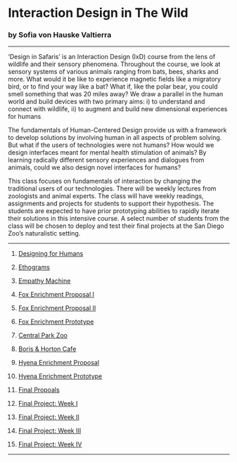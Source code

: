 # Interaction Design in The Wild 
### by Sofia von Hauske Valtierra

---

‘Design in Safaris’ is an Interaction Design (IxD) course from the lens of wildlife and their sensory phenomena. Throughout the course, we look at sensory systems of various animals ranging from bats, bees, sharks and more. What would it be like to experience magnetic fields like a migratory bird, or to find your way like a bat? What if, like the polar bear, you could smell something that was 20 miles away? We draw a parallel in the human world and build devices with two primary aims: i) to understand and connect with wildlife, ii) to augment and build new dimensional experiences for humans
 
The fundamentals of Human-Centered Design provide us with a framework to develop solutions by involving human in all aspects of problem solving. But what if the users of technologies were not humans? How would we design interfaces meant for mental health stimulation of animals? By learning radically different sensory experiences and dialogues from animals, could we also design novel interfaces for humans?
 
This class focuses on fundamentals of interaction by changing the traditional users of our technologies. There will be weekly lectures from zoologists and animal experts. The class will have weekly readings, assignments and projects for students to support their hypothesis. The students are expected to have prior prototyping abilities to rapidly iterate their solutions in this intensive course. A select number of students from the class will be chosen to deploy and test their final projects at the San Diego Zoo’s naturalistic setting. 

---
1. [Designing for Humans](https://svonhauske.github.io/Interaction-Design-in-The-Wild/2019-01-28-designing-for-humans)

1. [Ethograms](https://svonhauske.github.io/Interaction-Design-in-The-Wild/2019-02-03-ethograms)

1. [Empathy Machine](https://svonhauske.github.io/Interaction-Design-in-The-Wild/2019-02-10-empathy-machine)

1. [Fox Enrichment Proposal I](https://svonhauske.github.io/Interaction-Design-in-The-Wild/2019-02-18-fox-enrichment-proposal-i)

1. [Fox Enrichment Proposal II](https://svonhauske.github.io/Interaction-Design-in-The-Wild/2019-02-21-fox-enrichment-proposal-ii)

1. [Fox Enrichment Prototype](https://svonhauske.github.io/Interaction-Design-in-The-Wild/2019-02-26-fox-enrichment-prototype)

1. [Central Park Zoo](https://svonhauske.github.io/Interaction-Design-in-The-Wild/2019-03-04-zoo-visit)

1. [Boris & Horton Cafe](https://svonhauske.github.io/Interaction-Design-in-The-Wild/2019-03-04-pet-store-visit)

1. [Hyena Enrichment Proposal](https://svonhauske.github.io/Interaction-Design-in-The-Wild/2019-03-07-group-enrichment-proposal)

1. [Hyena Enrichment Prototype](https://svonhauske.github.io/Interaction-Design-in-The-Wild/2019-03-13-hyena-prototype)

1. [Final Propoals](https://svonhauske.github.io/Interaction-Design-in-The-Wild/2019-03-31-final-project-ideas)

1. [Final Project: Week I](https://svonhauske.github.io/Interaction-Design-in-The-Wild/2019-04-08-final-project-week-i)

1. [Final Project: Week II](https://svonhauske.github.io/Interaction-Design-in-The-Wild/2019-04-16-final-project-week-ii)

1. [Final Project: Week III](https://svonhauske.github.io/Interaction-Design-in-The-Wild/2019-04-22-final-project-week-iii)

1. [Final Project: Week IV](https://svonhauske.github.io/Interaction-Design-in-The-Wild/2019-04-28-final-project-week-iv)


--- 


